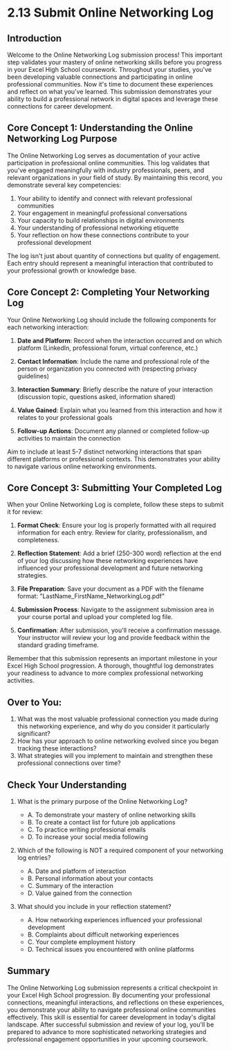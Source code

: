# 2.13 Submit Online Networking Log

## Introduction
Welcome to the Online Networking Log submission process! This important step validates your mastery of online networking skills before you progress in your Excel High School coursework. Throughout your studies, you've been developing valuable connections and participating in online professional communities. Now it's time to document these experiences and reflect on what you've learned. This submission demonstrates your ability to build a professional network in digital spaces and leverage these connections for career development.

## Core Concept 1: Understanding the Online Networking Log Purpose
The Online Networking Log serves as documentation of your active participation in professional online communities. This log validates that you've engaged meaningfully with industry professionals, peers, and relevant organizations in your field of study. By maintaining this record, you demonstrate several key competencies:

1. Your ability to identify and connect with relevant professional communities
2. Your engagement in meaningful professional conversations
3. Your capacity to build relationships in digital environments
4. Your understanding of professional networking etiquette
5. Your reflection on how these connections contribute to your professional development

The log isn't just about quantity of connections but quality of engagement. Each entry should represent a meaningful interaction that contributed to your professional growth or knowledge base.

## Core Concept 2: Completing Your Networking Log
Your Online Networking Log should include the following components for each networking interaction:

1. **Date and Platform**: Record when the interaction occurred and on which platform (LinkedIn, professional forum, virtual conference, etc.)

2. **Contact Information**: Include the name and professional role of the person or organization you connected with (respecting privacy guidelines)

3. **Interaction Summary**: Briefly describe the nature of your interaction (discussion topic, questions asked, information shared)

4. **Value Gained**: Explain what you learned from this interaction and how it relates to your professional goals

5. **Follow-up Actions**: Document any planned or completed follow-up activities to maintain the connection

Aim to include at least 5-7 distinct networking interactions that span different platforms or professional contexts. This demonstrates your ability to navigate various online networking environments.

## Core Concept 3: Submitting Your Completed Log
When your Online Networking Log is complete, follow these steps to submit it for review:

1. **Format Check**: Ensure your log is properly formatted with all required information for each entry. Review for clarity, professionalism, and completeness.

2. **Reflection Statement**: Add a brief (250-300 word) reflection at the end of your log discussing how these networking experiences have influenced your professional development and future networking strategies.

3. **File Preparation**: Save your document as a PDF with the filename format: "LastName_FirstName_NetworkingLog.pdf"

4. **Submission Process**: Navigate to the assignment submission area in your course portal and upload your completed log file.

5. **Confirmation**: After submission, you'll receive a confirmation message. Your instructor will review your log and provide feedback within the standard grading timeframe.

Remember that this submission represents an important milestone in your Excel High School progression. A thorough, thoughtful log demonstrates your readiness to advance to more complex professional networking activities.

## Over to You:
1. What was the most valuable professional connection you made during this networking experience, and why do you consider it particularly significant?
2. How has your approach to online networking evolved since you began tracking these interactions?
3. What strategies will you implement to maintain and strengthen these professional connections over time?

## Check Your Understanding
1. What is the primary purpose of the Online Networking Log?
   - A. To demonstrate your mastery of online networking skills
   - B. To create a contact list for future job applications
   - C. To practice writing professional emails
   - D. To increase your social media following

2. Which of the following is NOT a required component of your networking log entries?
   - A. Date and platform of interaction
   - B. Personal information about your contacts
   - C. Summary of the interaction
   - D. Value gained from the connection

3. What should you include in your reflection statement?
   - A. How networking experiences influenced your professional development
   - B. Complaints about difficult networking experiences
   - C. Your complete employment history
   - D. Technical issues you encountered with online platforms

## Summary
The Online Networking Log submission represents a critical checkpoint in your Excel High School progression. By documenting your professional connections, meaningful interactions, and reflections on these experiences, you demonstrate your ability to navigate professional online communities effectively. This skill is essential for career development in today's digital landscape. After successful submission and review of your log, you'll be prepared to advance to more sophisticated networking strategies and professional engagement opportunities in your upcoming coursework.
